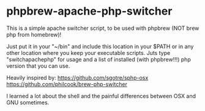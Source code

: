 # phpbrew-apache-php-switcher

This is a simple apache switcher script, to be used with phpbrew (NOT brew php from homebrew)!

Just put it in your "~/bin" and include this location in your $PATH or in any other location where you keep your executable scripts.
Juts type "switchapachephp" for usage and a list of installed (with phpbrew!!!) php version that you can use.

Heavily inspired by:
https://github.com/sgotre/sphp-osx
https://github.com/philcook/brew-php-switcher

I learned a lot about the shell and the painful differences between OSX and GNU sometimes.